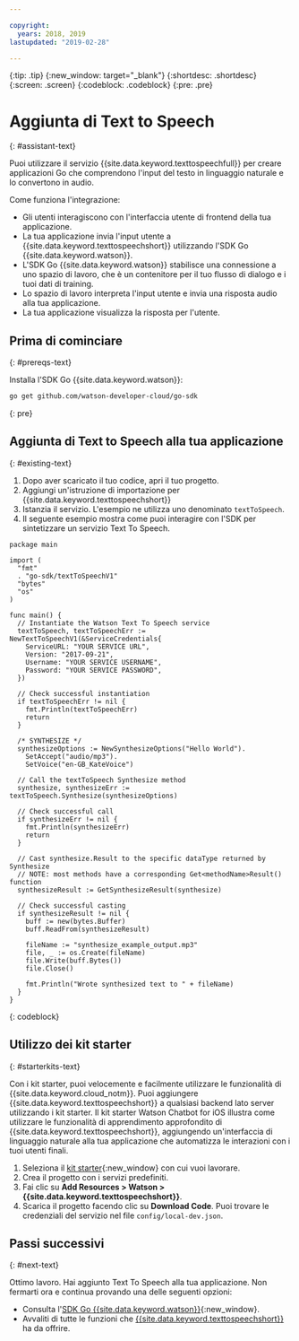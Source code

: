 ```yaml
---

copyright:
  years: 2018, 2019
lastupdated: "2019-02-28"

---
```


{:tip: .tip}
{:new_window: target="_blank"}
{:shortdesc: .shortdesc}
{:screen: .screen}
{:codeblock: .codeblock}
{:pre: .pre}

# Aggiunta di Text to Speech 
{: #assistant-text}

Puoi utilizzare il servizio {{site.data.keyword.texttospeechfull}} per creare applicazioni Go che comprendono l'input del testo in linguaggio naturale e lo convertono in audio. 

Come funziona l'integrazione:

* Gli utenti interagiscono con l'interfaccia utente di frontend della tua applicazione.
* La tua applicazione invia l'input utente a {{site.data.keyword.texttospeechshort}} utilizzando l'SDK Go {{site.data.keyword.watson}}.
* L'SDK Go {{site.data.keyword.watson}} stabilisce una connessione a uno spazio di lavoro, che è un contenitore per il tuo flusso di dialogo e i tuoi dati di training.
* Lo spazio di lavoro interpreta l'input utente e invia una risposta audio alla tua applicazione.
* La tua applicazione visualizza la risposta per l'utente.

## Prima di cominciare
{: #prereqs-text}

Installa l'SDK Go {{site.data.keyword.watson}}:
```bash
go get github.com/watson-developer-cloud/go-sdk
```
{: pre}

## Aggiunta di Text to Speech alla tua applicazione
{: #existing-text}

1. Dopo aver scaricato il tuo codice, apri il tuo progetto. 
2. Aggiungi un'istruzione di importazione per {{site.data.keyword.texttospeechshort}}
3. Istanzia il servizio. L'esempio ne utilizza uno denominato `textToSpeech`. 
4. Il seguente esempio mostra come puoi interagire con l'SDK per sintetizzare un servizio Text To Speech.

```golang
package main

import (
  "fmt"
  . "go-sdk/textToSpeechV1"
  "bytes"
  "os"
)

func main() {
  // Instantiate the Watson Text To Speech service
  textToSpeech, textToSpeechErr := NewTextToSpeechV1(&ServiceCredentials{
    ServiceURL: "YOUR SERVICE URL",
    Version: "2017-09-21",
    Username: "YOUR SERVICE USERNAME",
    Password: "YOUR SERVICE PASSWORD",
  })

  // Check successful instantiation
  if textToSpeechErr != nil {
    fmt.Println(textToSpeechErr)
    return
  }

  /* SYNTHESIZE */
  synthesizeOptions := NewSynthesizeOptions("Hello World").
    SetAccept("audio/mp3").
    SetVoice("en-GB_KateVoice")

  // Call the textToSpeech Synthesize method
  synthesize, synthesizeErr := textToSpeech.Synthesize(synthesizeOptions)

  // Check successful call
  if synthesizeErr != nil {
    fmt.Println(synthesizeErr)
    return
  }

  // Cast synthesize.Result to the specific dataType returned by Synthesize
  // NOTE: most methods have a corresponding Get<methodName>Result() function
  synthesizeResult := GetSynthesizeResult(synthesize)

  // Check successful casting
  if synthesizeResult != nil {
    buff := new(bytes.Buffer)
    buff.ReadFrom(synthesizeResult)

    fileName := "synthesize_example_output.mp3"
    file, _ := os.Create(fileName)
    file.Write(buff.Bytes())
    file.Close()

    fmt.Println("Wrote synthesized text to " + fileName)
  }
}
```
{: codeblock}

## Utilizzo dei kit starter
{: #starterkits-text}

Con i kit starter, puoi velocemente e facilmente utilizzare le funzionalità di {{site.data.keyword.cloud_notm}}. Puoi aggiungere {{site.data.keyword.texttospeechshort}} a qualsiasi backend lato server utilizzando i kit starter. Il kit starter Watson Chatbot for iOS illustra come utilizzare le funzionalità di apprendimento approfondito di {{site.data.keyword.texttospeechshort}}, aggiungendo un'interfaccia di linguaggio naturale alla tua applicazione che automatizza le interazioni con i tuoi utenti finali.

1. Seleziona il [kit starter](https://cloud.ibm.com/developer/appledevelopment/starter-kits){:new_window} con cui vuoi lavorare.
2. Crea il progetto con i servizi predefiniti.
3. Fai clic su **Add Resources > Watson > {{site.data.keyword.texttospeechshort}}**.
4. Scarica il progetto facendo clic su **Download Code**. Puoi trovare le credenziali del servizio nel file `config/local-dev.json`.

## Passi successivi
{: #next-text}

Ottimo lavoro. Hai aggiunto Text To Speech alla tua applicazione. Non fermarti ora e continua provando una delle seguenti opzioni:
* Consulta l'[SDK Go {{site.data.keyword.watson}}](https://github.com/watson-developer-cloud/go-sdk){:new_window}.
* Avvaliti di tutte le funzioni che [{{site.data.keyword.texttospeechshort}}](/docs/services/text_to_speech/index.html) ha da offrire.
